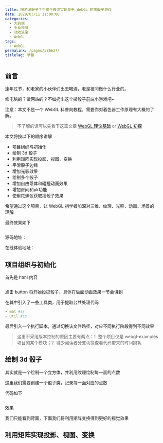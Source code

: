 ```yaml
---
title: 喝酒没骰子？手摸手教你实现基于 WebGL 的掷骰子游戏
date: 2020/03/11 11:00:00
categories: 
  - 大前端
  - 专业领域
  - 动效渲染
  - WebGL
tags: 
  - WebGL
permalink: /pages/586637/
titleTag: 草稿
---
```


## 前言

逢年过节，和老家的小伙伴们出去喝酒，老是被问做什么行业的。

修电脑的？做网站的？不如扔出这个掷骰子前端小游戏吧~

注意：本文不是一个 WebGL 科普向教程，需要你对着色器工作原理有大概的了解。
> 不了解的话可以先看下这篇文章 [WebGL 理论基础](https://webglfundamentals.org/webgl/lessons/zh_cn/webgl-fundamentals.html) or [WebGL 初探](https://francecil.github.io/2020/03/05/WebGL/WebGL%20%E5%88%9D%E6%8E%A2/)

本文将按以下的顺序讲解

- 项目组织与初始化
- 绘制 3d 骰子
- 利用矩阵实现投影、视图、变换
- 平滑骰子边缘
- 增加光影效果
- 绘制多个骰子
- 增加自由落体和碰撞动画效果
- 增加房间和pk功能
- 使用陀螺仪获取摇骰子效果

希望通过这个项目，让 WebGL 初学者加深对三维、纹理、光照、动画、场景的理解


最终效果如下

![]()

源码地址：

在线体验地址：

<!--more-->

## 项目组织与初始化

首先是 html 内容
```html
```

点击 button 将开始投掷骰子，具体在后面动画效果一节会讲到

在其中引入了一些工具类，用于提取公共处理代码

```yml
- mat #ss
- util #ss
```

最后引入一个执行脚本，通过切换该文件路径，对应不同执行阶段得到不同效果
> 这里不采用版本控制的原因主要有两点：1. 整个项目仅是 webgl-examples 项目的某个模块；2. 减少阅读者分支切换查看代码带来的时间损耗

## 绘制 3d 骰子

其实就是一个绘制一个立方体，并利用纹理绘制每一面的点数

这里我们需要创建一个骰子类，记录每一面对应的点数

代码如下

```js
```

效果


我们只能看到背面，下面我们将利用矩阵变换得到更好的视觉效果

## 利用矩阵实现投影、视图、变换